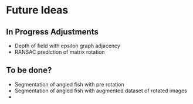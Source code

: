 # Future Ideas

## In Progress Adjustments

- Depth of field with epsilon graph adjacency
- RANSAC prediction of matrix rotation

## To be done?

- Segmentation of angled fish with pre rotation
- Segmentation of angled fish with augmented dataset of rotated images
- 
